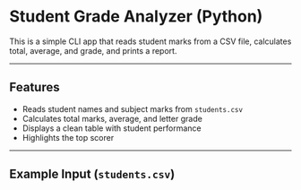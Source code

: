 # Student Grade Analyzer (Python)

This is a simple CLI app that reads student marks from a CSV file, calculates total, average, and grade, and prints a report.

---

##  Features
- Reads student names and subject marks from `students.csv`
- Calculates total marks, average, and letter grade
- Displays a clean table with student performance
- Highlights the top scorer

---

##  Example Input (`students.csv`)

